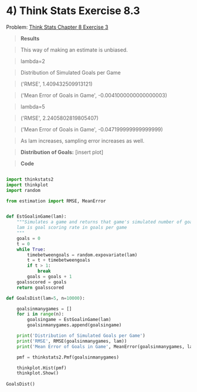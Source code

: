 # 4) Think Stats Exercise 8.3

Problem: [Think Stats Chapter 8 Exercise 3](http://greenteapress.com/thinkstats2/html/thinkstats2009.html#toc77)

>**Results**

>This way of making an estimate is unbiased. 

>lambda=2

>Distribution of Simulated Goals per Game

>('RMSE', 1.409432509913121)

>('Mean Error of Goals in Game', -0.0041000000000000003)
 
>lambda=5

>('RMSE', 2.2405802819805407)

>('Mean Error of Goals in Game', -0.047199999999999999)

>As lam increases, sampling error increases as well.

>**Distribution of Goals:**
>[insert plot]

>**Code**

```python

import thinkstats2
import thinkplot
import random

from estimation import RMSE, MeanError


def EstGoalinGame(lam):
    """Simulates a game and returns that game's simulated number of goals
    lam is goal scoring rate in goals per game
    """
    goals = 0
    t = 0
    while True:
        timebetweengoals = random.expovariate(lam)
        t = t + timebetweengoals
        if t > 1:
            break
        goals = goals + 1
    goalsscored = goals
    return goalsscored

def GoalsDist(lam=5, n=10000):

    goalsinmanygames = []
    for i in range(n):
        goalsingame = EstGoalinGame(lam)
        goalsinmanygames.append(goalsingame)

    print('Distribution of Simulated Goals per Game')
    print('RMSE', RMSE(goalsinmanygames, lam))
    print('Mean Error of Goals in Game', MeanError(goalsinmanygames, lam))

    pmf = thinkstats2.Pmf(goalsinmanygames)

    thinkplot.Hist(pmf)
    thinkplot.Show()
        
GoalsDist()
```
